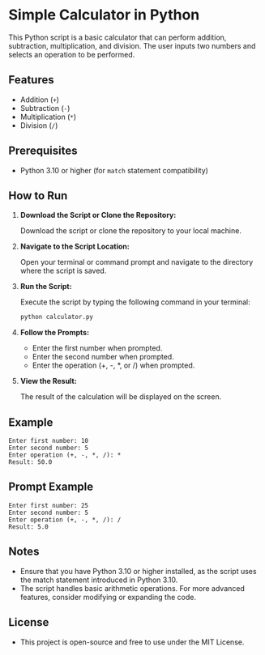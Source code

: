 # Simple Calculator in Python

This Python script is a basic calculator that can perform addition, subtraction, multiplication, and division. The user inputs two numbers and selects an operation to be performed.

## Features

* Addition (`+`)
* Subtraction (`-`)
* Multiplication (`*`)
* Division (`/`)

## Prerequisites

- Python 3.10 or higher (for `match` statement compatibility)

## How to Run

1. **Download the Script or Clone the Repository:**

   Download the script or clone the repository to your local machine.

2. **Navigate to the Script Location:**

   Open your terminal or command prompt and navigate to the directory where the script is saved.

3. **Run the Script:**

   Execute the script by typing the following command in your terminal:

   ```bash
   python calculator.py
   ```

4. **Follow the Prompts:**

   * Enter the first number when prompted.
   * Enter the second number when prompted.
   * Enter the operation (+, -, *, or /) when prompted.

5. **View the Result:**

   The result of the calculation will be displayed on the screen.

## Example

```
Enter first number: 10
Enter second number: 5
Enter operation (+, -, *, /): *
Result: 50.0
```

## Prompt Example

```
Enter first number: 25
Enter second number: 5
Enter operation (+, -, *, /): /
Result: 5.0
```

## Notes

* Ensure that you have Python 3.10 or higher installed, as the script uses the match statement introduced in Python 3.10.
* The script handles basic arithmetic operations. For more advanced features, consider modifying or expanding the code.

## License

* This project is open-source and free to use under the MIT License.
```
